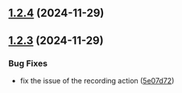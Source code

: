 ## [1.2.4](https://github.com/Foreverskyin0216/playword/compare/v1.2.3...v1.2.4) (2024-11-29)

## [1.2.3](https://github.com/Foreverskyin0216/playword/compare/v1.2.2...v1.2.3) (2024-11-29)


### Bug Fixes

* fix the issue of the recording action ([5e07d72](https://github.com/Foreverskyin0216/playword/commit/5e07d729245c23c8ee61bc2909f5ee5d2886309c))
